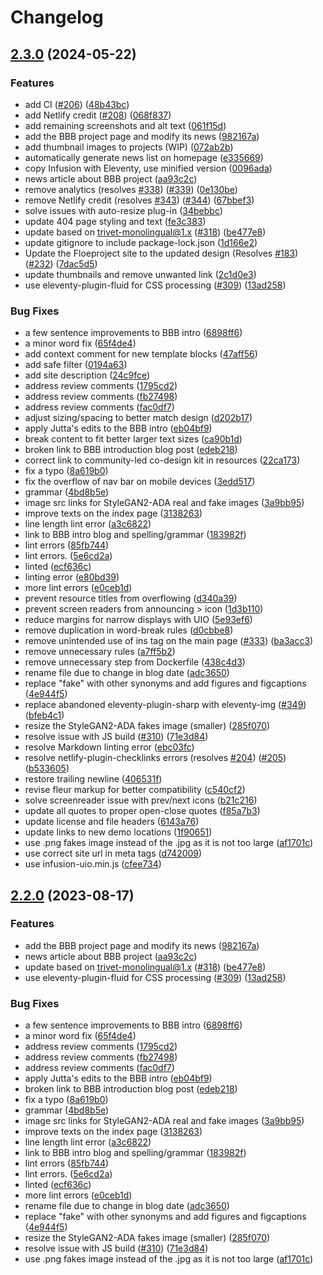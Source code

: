 # Changelog

## [2.3.0](https://github.com/cindyli/floeproject.org/compare/v2.2.0...v2.3.0) (2024-05-22)


### Features

* add CI ([#206](https://github.com/cindyli/floeproject.org/issues/206)) ([48b43bc](https://github.com/cindyli/floeproject.org/commit/48b43bc9762fc8e0365752839f36582b0c70234d))
* add Netlify credit ([#208](https://github.com/cindyli/floeproject.org/issues/208)) ([068f837](https://github.com/cindyli/floeproject.org/commit/068f8373ac85dc42f13b230016b96e1aef039cf0))
* add remaining screenshots and alt text ([061f15d](https://github.com/cindyli/floeproject.org/commit/061f15dbc9addfdd2fc6caceb328434f571d2938))
* add the BBB project page and modify its news ([982167a](https://github.com/cindyli/floeproject.org/commit/982167aa91dd0ead650dca23efa675bc2ed4793a))
* add thumbnail images to projects (WIP) ([072ab2b](https://github.com/cindyli/floeproject.org/commit/072ab2b5a341f9944fc67cf28174325e8df355e1))
* automatically generate news list on homepage ([e335669](https://github.com/cindyli/floeproject.org/commit/e3356699e53852818ed10a537f4b04d0db223a6e))
* copy Infusion with Eleventy, use minified version ([0096ada](https://github.com/cindyli/floeproject.org/commit/0096ada9a1fa51ad20c4f75e0b6c47ba513a6928))
* news article about BBB project ([aa93c2c](https://github.com/cindyli/floeproject.org/commit/aa93c2c4b27bc7d4a57dc3a0f089dbd8eeb3c78f))
* remove analytics (resolves [#338](https://github.com/cindyli/floeproject.org/issues/338)) ([#339](https://github.com/cindyli/floeproject.org/issues/339)) ([0e130be](https://github.com/cindyli/floeproject.org/commit/0e130be07cef2f4437bf6ce3825550f6ea9b82e5))
* remove Netlify credit (resolves [#343](https://github.com/cindyli/floeproject.org/issues/343)) ([#344](https://github.com/cindyli/floeproject.org/issues/344)) ([67bbef3](https://github.com/cindyli/floeproject.org/commit/67bbef33c7001b88b7abcb8307376efe7a450836))
* solve issues with auto-resize plug-in ([34bebbc](https://github.com/cindyli/floeproject.org/commit/34bebbc1a4530790c060791c245a0f27a7a77869))
* update 404 page styling and text ([fe3c383](https://github.com/cindyli/floeproject.org/commit/fe3c383bd56db857b4b21b57f8672516fa760faf))
* update based on trivet-monolingual@1.x ([#318](https://github.com/cindyli/floeproject.org/issues/318)) ([be477e8](https://github.com/cindyli/floeproject.org/commit/be477e8c2e24630582d37fb09aac12834534b0fe))
* update gitignore to include package-lock.json ([1d166e2](https://github.com/cindyli/floeproject.org/commit/1d166e20f4746182aca234999862f20f7e6476ea))
* Update the Floeproject site to the updated design (Resolves [#183](https://github.com/cindyli/floeproject.org/issues/183)) ([#232](https://github.com/cindyli/floeproject.org/issues/232)) ([7dac5d5](https://github.com/cindyli/floeproject.org/commit/7dac5d551c454d335553dedb754627c1051967c4))
* update thumbnails and remove unwanted link ([2c1d0e3](https://github.com/cindyli/floeproject.org/commit/2c1d0e3d3c5a850497f145007c34690be113e480))
* use eleventy-plugin-fluid for CSS processing ([#309](https://github.com/cindyli/floeproject.org/issues/309)) ([13ad258](https://github.com/cindyli/floeproject.org/commit/13ad25842bed3b1044bb75455577e87c4a280b3a))


### Bug Fixes

* a few sentence improvements to BBB intro ([6898ff6](https://github.com/cindyli/floeproject.org/commit/6898ff64f6e451e119b8d7acdd2a205801e5a8f2))
* a minor word fix ([65f4de4](https://github.com/cindyli/floeproject.org/commit/65f4de43ebfe563339af4d5ddb153ccd8637a427))
* add context comment for new template blocks ([47aff56](https://github.com/cindyli/floeproject.org/commit/47aff56689ddd34a0655c944ca3741159d6fb16f))
* add safe filter ([0194a63](https://github.com/cindyli/floeproject.org/commit/0194a63d4ddac7b09757c3b76e229311ff81cdc7))
* add site description ([24c9fce](https://github.com/cindyli/floeproject.org/commit/24c9fceff310778bf17060c74bb9771434924aee))
* address review comments ([1795cd2](https://github.com/cindyli/floeproject.org/commit/1795cd29a71244328c82d3dcd198b2fdfc883eda))
* address review comments ([fb27498](https://github.com/cindyli/floeproject.org/commit/fb274980b26b0d52dff07a8aa3ead0aad557c5f4))
* address review comments ([fac0df7](https://github.com/cindyli/floeproject.org/commit/fac0df7f0cf28407f07db0ab2318e24364d36cb8))
* adjust sizing/spacing to better match design ([d202b17](https://github.com/cindyli/floeproject.org/commit/d202b17aa7c73539d22c2049f07e7935f7122cec))
* apply Jutta's edits to the BBB intro ([eb04bf9](https://github.com/cindyli/floeproject.org/commit/eb04bf9b0774f452145376f3495933eb3ce81c10))
* break content to fit better larger text sizes ([ca90b1d](https://github.com/cindyli/floeproject.org/commit/ca90b1dbd3c2b956c82b3fd97926eb65b2858632))
* broken link to BBB introduction blog post ([edeb218](https://github.com/cindyli/floeproject.org/commit/edeb218da0dc0f1cc892fdacecd271e145928484))
* correct link to community-led co-design kit in resources ([22ca173](https://github.com/cindyli/floeproject.org/commit/22ca1736ba77bc245e3a2d5a51e56224e70c5b28))
* fix a typo ([8a619b0](https://github.com/cindyli/floeproject.org/commit/8a619b0477527308089f5c6fd2443e01c3b9bab7))
* fix the overflow of nav bar on mobile devices ([3edd517](https://github.com/cindyli/floeproject.org/commit/3edd5172830b0676b2191dbfff8ef58d95f5c740))
* grammar ([4bd8b5e](https://github.com/cindyli/floeproject.org/commit/4bd8b5e2b0f2e423ce41d91cf0f6cbbf2d6ae237))
* image src links for StyleGAN2-ADA real and fake images ([3a9bb95](https://github.com/cindyli/floeproject.org/commit/3a9bb9596a2f6571c3072862619d3e20e72a5f99))
* improve texts on the index page ([3138263](https://github.com/cindyli/floeproject.org/commit/3138263d341459e2f157a473047d619f3f21fb5b))
* line length lint error ([a3c6822](https://github.com/cindyli/floeproject.org/commit/a3c6822ae189c8ed70a78c54f38a410086f5adf4))
* link to BBB intro blog and spelling/grammar ([183982f](https://github.com/cindyli/floeproject.org/commit/183982f0eab7b532636188b69a4717730ceff5a8))
* lint errors ([85fb744](https://github.com/cindyli/floeproject.org/commit/85fb744340ae366720eb0f1d0530176003d7ecbb))
* lint errors. ([5e6cd2a](https://github.com/cindyli/floeproject.org/commit/5e6cd2a041c21e8758c4edad043575fa76a66ec2))
* linted ([ecf636c](https://github.com/cindyli/floeproject.org/commit/ecf636c5ed01fba3723ef3ba1dc593b84fbbafb4))
* linting error ([e80bd39](https://github.com/cindyli/floeproject.org/commit/e80bd390ed970f6b0c600421cf8fb4ef89657c37))
* more lint errors ([e0ceb1d](https://github.com/cindyli/floeproject.org/commit/e0ceb1da9de1a565e9cd98810a7064280bac1d46))
* prevent resource titles from overflowing ([d340a39](https://github.com/cindyli/floeproject.org/commit/d340a392c3c1e93cd3652333d271b9b146169ad5))
* prevent screen readers from announcing &gt; icon ([1d3b110](https://github.com/cindyli/floeproject.org/commit/1d3b110d407a8a2dfb8aae47d06f43afae7e50d5))
* reduce margins for narrow displays with UIO ([5e93ef6](https://github.com/cindyli/floeproject.org/commit/5e93ef6b855ff9f6b24eaea6de36c23742117301))
* remove duplication in word-break rules ([d0cbbe8](https://github.com/cindyli/floeproject.org/commit/d0cbbe8f1747d6233c206bf9c01e06c3562cfbc1))
* remove unintended use of ins tag on the main page ([#333](https://github.com/cindyli/floeproject.org/issues/333)) ([ba3acc3](https://github.com/cindyli/floeproject.org/commit/ba3acc3f2124a79643ea74b1c3c0dd80f173b507))
* remove unnecessary rules ([a7ff5b2](https://github.com/cindyli/floeproject.org/commit/a7ff5b24899e2f1f710900fc4481c1accbdeb7e8))
* remove unnecessary step from Dockerfile ([438c4d3](https://github.com/cindyli/floeproject.org/commit/438c4d38d1f93535aa4a930b0d885113ba9af987))
* rename file due to change in blog date ([adc3650](https://github.com/cindyli/floeproject.org/commit/adc36507a7a74ca889cb40b58d078bc6b9c8faf2))
* replace "fake" with other synonyms and add figures and figcaptions ([4e944f5](https://github.com/cindyli/floeproject.org/commit/4e944f5ddd86ba2bb6d6152f049509e583bf6bf9))
* replace abandoned eleventy-plugin-sharp with eleventy-img ([#349](https://github.com/cindyli/floeproject.org/issues/349)) ([bfeb4c1](https://github.com/cindyli/floeproject.org/commit/bfeb4c11e53950bb99b9cac36ede9fd121146d24))
* resize the StyleGAN2-ADA fakes image (smaller) ([285f070](https://github.com/cindyli/floeproject.org/commit/285f07059cc5bc21cf429d4e18901d982e1a0e34))
* resolve issue with JS build ([#310](https://github.com/cindyli/floeproject.org/issues/310)) ([71e3d84](https://github.com/cindyli/floeproject.org/commit/71e3d84d55076db395f92c0820bd9a633cb33513))
* resolve Markdown linting error ([ebc03fc](https://github.com/cindyli/floeproject.org/commit/ebc03fc117964b9812806f120f611bedfe6d8796))
* resolve netlify-plugin-checklinks errors (resolves [#204](https://github.com/cindyli/floeproject.org/issues/204)) ([#205](https://github.com/cindyli/floeproject.org/issues/205)) ([b533605](https://github.com/cindyli/floeproject.org/commit/b53360595cbd4cab76a14a1542a94cdf506869ef))
* restore trailing newline ([406531f](https://github.com/cindyli/floeproject.org/commit/406531f8ba4789fdf19ecc6fa16faae70788f2d7))
* revise fleur markup for better compatibility ([c540cf2](https://github.com/cindyli/floeproject.org/commit/c540cf2b3087b3d78f3708d97e8e3f0d2dfdf4e9))
* solve screenreader issue with prev/next icons ([b21c216](https://github.com/cindyli/floeproject.org/commit/b21c21680a15186816a99df7a888a3066e984944))
* update all quotes to proper open-close quotes ([f85a7b3](https://github.com/cindyli/floeproject.org/commit/f85a7b3d77adefce4c1e19956e5d92a9df1c2635))
* update license and file headers ([6143a76](https://github.com/cindyli/floeproject.org/commit/6143a76a54ddbad701fa6c26a55be66ce5323ff2))
* update links to new demo locations ([1f90651](https://github.com/cindyli/floeproject.org/commit/1f90651bf7c9556c0627310a60a0dffd7ea7404a))
* use .png fakes image instead of the .jpg as it is not too large ([af1701c](https://github.com/cindyli/floeproject.org/commit/af1701cf0b56e0fed8477b2712216c8c621e5cd6))
* use correct site url in meta tags ([d742009](https://github.com/cindyli/floeproject.org/commit/d742009311979a42551d1cb84d965dd35a1175b7))
* use infusion-uio.min.js ([cfee734](https://github.com/cindyli/floeproject.org/commit/cfee734f4f20bb71ed073bd13d321635f3c18d6e))

## [2.2.0](https://github.com/fluid-project/floeproject.org/compare/v2.1.0...v2.2.0) (2023-08-17)


### Features

* add the BBB project page and modify its news ([982167a](https://github.com/fluid-project/floeproject.org/commit/982167aa91dd0ead650dca23efa675bc2ed4793a))
* news article about BBB project ([aa93c2c](https://github.com/fluid-project/floeproject.org/commit/aa93c2c4b27bc7d4a57dc3a0f089dbd8eeb3c78f))
* update based on trivet-monolingual@1.x ([#318](https://github.com/fluid-project/floeproject.org/issues/318)) ([be477e8](https://github.com/fluid-project/floeproject.org/commit/be477e8c2e24630582d37fb09aac12834534b0fe))
* use eleventy-plugin-fluid for CSS processing ([#309](https://github.com/fluid-project/floeproject.org/issues/309)) ([13ad258](https://github.com/fluid-project/floeproject.org/commit/13ad25842bed3b1044bb75455577e87c4a280b3a))


### Bug Fixes

* a few sentence improvements to BBB intro ([6898ff6](https://github.com/fluid-project/floeproject.org/commit/6898ff64f6e451e119b8d7acdd2a205801e5a8f2))
* a minor word fix ([65f4de4](https://github.com/fluid-project/floeproject.org/commit/65f4de43ebfe563339af4d5ddb153ccd8637a427))
* address review comments ([1795cd2](https://github.com/fluid-project/floeproject.org/commit/1795cd29a71244328c82d3dcd198b2fdfc883eda))
* address review comments ([fb27498](https://github.com/fluid-project/floeproject.org/commit/fb274980b26b0d52dff07a8aa3ead0aad557c5f4))
* address review comments ([fac0df7](https://github.com/fluid-project/floeproject.org/commit/fac0df7f0cf28407f07db0ab2318e24364d36cb8))
* apply Jutta's edits to the BBB intro ([eb04bf9](https://github.com/fluid-project/floeproject.org/commit/eb04bf9b0774f452145376f3495933eb3ce81c10))
* broken link to BBB introduction blog post ([edeb218](https://github.com/fluid-project/floeproject.org/commit/edeb218da0dc0f1cc892fdacecd271e145928484))
* fix a typo ([8a619b0](https://github.com/fluid-project/floeproject.org/commit/8a619b0477527308089f5c6fd2443e01c3b9bab7))
* grammar ([4bd8b5e](https://github.com/fluid-project/floeproject.org/commit/4bd8b5e2b0f2e423ce41d91cf0f6cbbf2d6ae237))
* image src links for StyleGAN2-ADA real and fake images ([3a9bb95](https://github.com/fluid-project/floeproject.org/commit/3a9bb9596a2f6571c3072862619d3e20e72a5f99))
* improve texts on the index page ([3138263](https://github.com/fluid-project/floeproject.org/commit/3138263d341459e2f157a473047d619f3f21fb5b))
* line length lint error ([a3c6822](https://github.com/fluid-project/floeproject.org/commit/a3c6822ae189c8ed70a78c54f38a410086f5adf4))
* link to BBB intro blog and spelling/grammar ([183982f](https://github.com/fluid-project/floeproject.org/commit/183982f0eab7b532636188b69a4717730ceff5a8))
* lint errors ([85fb744](https://github.com/fluid-project/floeproject.org/commit/85fb744340ae366720eb0f1d0530176003d7ecbb))
* lint errors. ([5e6cd2a](https://github.com/fluid-project/floeproject.org/commit/5e6cd2a041c21e8758c4edad043575fa76a66ec2))
* linted ([ecf636c](https://github.com/fluid-project/floeproject.org/commit/ecf636c5ed01fba3723ef3ba1dc593b84fbbafb4))
* more lint errors ([e0ceb1d](https://github.com/fluid-project/floeproject.org/commit/e0ceb1da9de1a565e9cd98810a7064280bac1d46))
* rename file due to change in blog date ([adc3650](https://github.com/fluid-project/floeproject.org/commit/adc36507a7a74ca889cb40b58d078bc6b9c8faf2))
* replace "fake" with other synonyms and add figures and figcaptions ([4e944f5](https://github.com/fluid-project/floeproject.org/commit/4e944f5ddd86ba2bb6d6152f049509e583bf6bf9))
* resize the StyleGAN2-ADA fakes image (smaller) ([285f070](https://github.com/fluid-project/floeproject.org/commit/285f07059cc5bc21cf429d4e18901d982e1a0e34))
* resolve issue with JS build ([#310](https://github.com/fluid-project/floeproject.org/issues/310)) ([71e3d84](https://github.com/fluid-project/floeproject.org/commit/71e3d84d55076db395f92c0820bd9a633cb33513))
* use .png fakes image instead of the .jpg as it is not too large ([af1701c](https://github.com/fluid-project/floeproject.org/commit/af1701cf0b56e0fed8477b2712216c8c621e5cd6))
